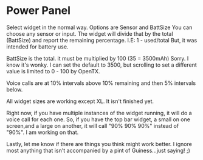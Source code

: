 # Power Panel
Select widget in the normal way.
Options are Sensor and BattSize
  You can choose any sensor or input.
  The widget will divide that by the total (BattSize) and report the remaining percentage.
  I.E: 1 - used/total
  But, it was intended for battery use.
  
  BattSize is the total.
  it must be multiplied by 100 (35 = 3500mAh)
  Sorry. I know it's wonky. I can set the default to 3500, but scrolling to set a different value is limited to 0 - 100 by OpenTX.
  
Voice calls are at 10% intervals above 10% remaining and then 5% intervals below.

All widget sizes are working except XL. It isn't finished yet.

Right now, if you have multiple instances of the widget running, it will do a voice call for each one. So, if you have the top bar widget, a small on one screen,and a large on another, it will call "90% 90% 90%" instead of "90%". I am working on that.

Lastly, let me know if there are things you think might work better.
  I ignore most anything that isn't accompanied by a pint of Guiness...just saying! ;)
